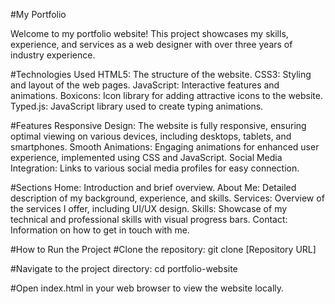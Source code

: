 #My Portfolio

Welcome to my portfolio website! This project showcases my skills, experience, and services as a web designer with over three years of industry experience.

#Technologies Used
HTML5: The structure of the website.
CSS3: Styling and layout of the web pages.
JavaScript: Interactive features and animations.
Boxicons: Icon library for adding attractive icons to the website.
Typed.js: JavaScript library used to create typing animations.

#Features
Responsive Design: The website is fully responsive, ensuring optimal viewing on various devices, including desktops, tablets, and smartphones.
Smooth Animations: Engaging animations for enhanced user experience, implemented using CSS and JavaScript.
Social Media Integration: Links to various social media profiles for easy connection.

#Sections
Home: Introduction and brief overview.
About Me: Detailed description of my background, experience, and skills.
Services: Overview of the services I offer, including UI/UX design.
Skills: Showcase of my technical and professional skills with visual progress bars.
Contact: Information on how to get in touch with me.

#How to Run the Project
#Clone the repository:
git clone [Repository URL]

#Navigate to the project directory:
cd portfolio-website

#Open index.html in your web browser to view the website locally.
